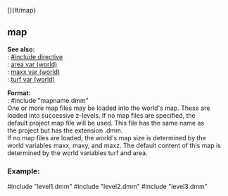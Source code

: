 []{#/map}    
## map    
**See also:**    
:   [#include directive](/ref/DM/preprocessor/include)    
:   [area var (world)](/ref/world/var/area)    
:   [maxx var (world)](/ref/world/var/maxx)    
:   [turf var (world)](/ref/world/var/turf)    
<!-- -->    
**Format:**    
:   #include \"mapname.dmm\"    
One or more map files may be loaded into the world\'s map. These are    
loaded into successive z-levels. If no map files are specified, the    
default project map file will be used. This file has the same name as    
the project but has the extension .dmm.    
If no map files are loaded, the world\'s map size is determined by the    
world variables maxx, maxy, and maxz. The default content of this map is    
determined by the world variables turf and area.    
### Example:    
#include \"level1.dmm\" #include \"level2.dmm\" #include \"level3.dmm\"  